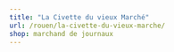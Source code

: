 ```yaml
---
title: "La Civette du vieux Marché"
url: /rouen/la-civette-du-vieux-marche/
shop: marchand de journaux
---
```


